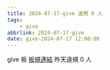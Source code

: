 ```yaml
---
title: 2024-07-17-give 違規 0 人
tags:
    - give
abbrlink: 2024-07-17-give
date: give-2024-07-17 12:00:00
---
```

give 板 [板規連結](https://www.ptt.cc/bbs/give/M.1612495900.A.C32.html)
昨天違規 0 人
